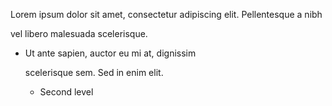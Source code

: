 Lorem ipsum dolor sit amet, consectetur
adipiscing elit. Pellentesque a nibh

vel libero malesuada scelerisque.

- Ut ante sapien, auctor eu mi at, dignissim
    
  scelerisque sem. Sed in enim elit.
  - Second level
